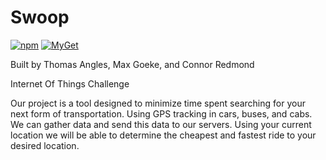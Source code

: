 # Swoop 
[![npm](https://img.shields.io/npm/v/npm.svg)](https://github.com/connred/Swoop)
[![MyGet](https://img.shields.io/myget/mongodb/v/MongoDB.Driver.Core.svg)](https://github.com/connred/Swoop)

Built by Thomas Angles, Max Goeke, and Connor Redmond

Internet Of Things Challenge

Our project is a tool designed to minimize time spent searching for your next form of transportation. Using GPS tracking in cars, buses, and cabs. We can gather data and send this data to our servers. Using your current location we will be able to determine the cheapest and fastest ride to your desired location.
